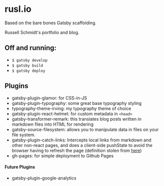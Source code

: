 # rusl.io
Based on the bare bones Gatsby scaffolding.

Russell Schmidt's portfolio and blog.

## Off and running:
* `$ gatsby develop`
* `$ gatsby build`
* `$ gatsby deploy`

## Plugins
* gatsby-plugin-glamor: for CSS-in-JS
* gatsby-plugin-typography: some great base typography styling
* typography-theme-irving: my typography theme of choice
* gatsby-plugin-react-helmet: for custom metadata in `<head>`
* gatsby-transformer-remark: this translates blog posts written in markdown files into HTML for rendering
* gatsby-source-filesystem: allows you to manipulate data in files on your  file system.
* gatsby-plugin-catch-links: Intercepts local links from markdown and other non-react pages, and does a client-side pushState to avoid the browser having to refresh the page (definition stolen from [here](https://medium.freecodecamp.org/how-to-build-a-react-and-gatsby-powered-blog-in-about-10-minutes-625c35c06481))
* gh-pages: for simple deployment to Github Pages

#### Future Plugins
* gatsby-plugin-google-analytics

